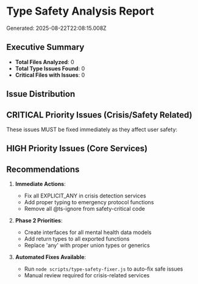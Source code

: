 # Type Safety Analysis Report
Generated: 2025-08-22T22:08:15.008Z

## Executive Summary
- **Total Files Analyzed**: 0
- **Total Type Issues Found**: 0
- **Critical Files with Issues**: 0

## Issue Distribution

## CRITICAL Priority Issues (Crisis/Safety Related)
These issues MUST be fixed immediately as they affect user safety:


## HIGH Priority Issues (Core Services)


## Recommendations

1. **Immediate Actions**:
   - Fix all EXPLICIT_ANY in crisis detection services
   - Add proper typing to emergency protocol functions
   - Remove all @ts-ignore from safety-critical code

2. **Phase 2 Priorities**:
   - Create interfaces for all mental health data models
   - Add return types to all exported functions
   - Replace 'any' with proper union types or generics

3. **Automated Fixes Available**:
   - Run `node scripts/type-safety-fixer.js` to auto-fix safe issues
   - Manual review required for crisis-related services

